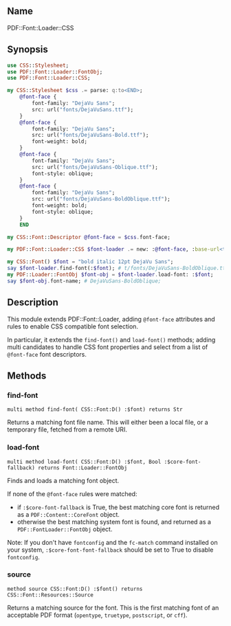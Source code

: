 ## Name

PDF::Font::Loader::CSS

## Synopsis

```raku
use CSS::Stylesheet;
use PDF::Font::Loader::FontObj;
use PDF::Font::Loader::CSS;

my CSS::Stylesheet $css .= parse: q:to<END>;
    @font-face {
        font-family: "DejaVu Sans";
        src: url("fonts/DejaVuSans.ttf");
    }
    @font-face {
        font-family: "DejaVu Sans";
        src: url("fonts/DejaVuSans-Bold.ttf");
        font-weight: bold;
    }
    @font-face {
        font-family: "DejaVu Sans";
        src: url("fonts/DejaVuSans-Oblique.ttf");
        font-style: oblique;
    }
    @font-face {
        font-family: "DejaVu Sans";
        src: url("fonts/DejaVuSans-BoldOblique.ttf");
        font-weight: bold;
        font-style: oblique;
    }
    END

my CSS::Font::Descriptor @font-face = $css.font-face;

my PDF::Font::Loader::CSS $font-loader .= new: :@font-face, :base-url<t/>;

my CSS::Font() $font = "bold italic 12pt DejaVu Sans";
say $font-loader.find-font(:$font); # t/fonts/DejaVuSans-BoldOblique.ttf';
my PDF::Loader::FontObj $font-obj = $font-loader.load-font: :$font;
say $font-obj.font-name; # DejaVuSans-BoldOblique;
```

## Description

This module extends PDF::Font::Loader, adding `@font-face` attributes and rules to enable CSS
compatible font selection.

In particular, it extends the `find-font()` and `load-font()` methods; adding multi candidates to
handle CSS font properties and select from a list of `@font-face` font descriptors.

## Methods

### find-font

    multi method find-font( CSS::Font:D() :$font) returns Str

Returns a matching font file name. This will either been a local file, or
a temporary file, fetched from a remote URI.

### load-font

    multi method load-font( CSS::Font:D() :$font, Bool :$core-font-fallback) returns Font::Loader::FontObj

Finds and loads a matching font object.

If none of the `@font-face` rules were matched:

- if `:$core-font-fallback` is True, the best matching core font is returned as a `PDF::Content::CoreFont` object.
- otherwise the best matching system font is found, and returned as a `PDF::FontLoader::FontObj` object.

Note: If you don't have `fontconfig` and the `fc-match` command installed on your system, `:$core-font-font-fallback` should be set to True to disable `fontconfig`.

### source

    method source CSS::Font:D() :$font() returns CSS::Font::Resources::Source

Returns a matching source for the font. This is the first matching font of an acceptable
PDF format (`opentype`, `truetype`, `postscript`, or `cff`).
